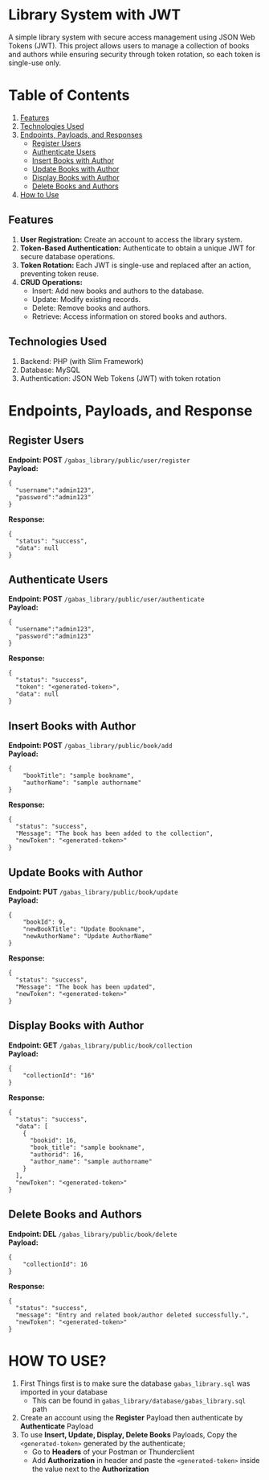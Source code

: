 # Library System with JWT
A simple library system with secure access management using JSON Web Tokens (JWT). This project allows users to manage a collection of books and authors while ensuring security through token rotation, so each token is single-use only.

# Table of Contents

1. [Features](#features)
2. [Technologies Used](#technologies-used)
3. [Endpoints, Payloads, and Responses](#endpoints-payloads-and-responses)  
   - [Register Users](#register-users)  
   - [Authenticate Users](#authenticate-users)  
   - [Insert Books with Author](#insert-books-with-author)  
   - [Update Books with Author](#update-books-with-author)  
   - [Display Books with Author](#display-books-with-author)  
   - [Delete Books and Authors](#delete-books-and-authors)
4. [How to Use](#how-to-use)


## Features
1. **User Registration:** Create an account to access the library system.
2. **Token-Based Authentication:** Authenticate to obtain a unique JWT for secure database operations.
3. **Token Rotation:** Each JWT is single-use and replaced after an action, preventing token reuse.
4. **CRUD Operations:**
	- Insert: Add new books and authors to the database.
	- Update: Modify existing records.
	- Delete: Remove books and authors.
	- Retrieve: Access information on stored books and authors.

## Technologies Used
1. Backend: PHP (with Slim Framework)
2. Database: MySQL
3. Authentication: JSON Web Tokens (JWT) with token rotation

# Endpoints, Payloads, and Response
## Register Users
**Endpoint: POST** `/gabas_library/public/user/register`<br>
**Payload:**
```
{
  "username":"admin123",
  "password":"admin123"
}
```
**Response:**
```
{
  "status": "success",
  "data": null
}
```
## Authenticate Users
**Endpoint: POST** `/gabas_library/public/user/authenticate`<br>
**Payload:**
```
{
  "username":"admin123",
  "password":"admin123"
}
```
**Response:**
```
{
  "status": "success",
  "token": "<generated-token>",
  "data": null
}
```
## Insert Books with Author
**Endpoint: POST** `/gabas_library/public/book/add`<br>
**Payload:**
```
{
    "bookTitle": "sample bookname",
    "authorName": "sample authorname"
}
```
**Response:**
```
{
  "status": "success",
  "Message": "The book has been added to the collection",
  "newToken": "<generated-token>"
}
```
## Update Books with Author
**Endpoint: PUT** `/gabas_library/public/book/update`<br>
**Payload:**
```
{
    "bookId": 9,
    "newBookTitle": "Update Bookname",
    "newAuthorName": "Update AuthorName"
}

```
**Response:**
```
{
  "status": "success",
  "Message": "The book has been updated",
  "newToken": "<generated-token>"
}
```
## Display Books with Author
**Endpoint: GET** `/gabas_library/public/book/collection`<br>
**Payload:**
```
{
    "collectionId": "16"
}
```
**Response:**
```
{
  "status": "success",
  "data": [
    {
      "bookid": 16,
      "book_title": "sample bookname",
      "authorid": 16,
      "author_name": "sample authorname"
    }
  ],
  "newToken": "<generated-token>"
}
```
## Delete Books and Authors
**Endpoint: DEL** `/gabas_library/public/book/delete`<br>
**Payload:**
```
{
    "collectionId": 16
}
```
**Response:**
```
{
  "status": "success",
  "message": "Entry and related book/author deleted successfully.",
  "newToken": "<generated-token>"
}
```
# HOW TO USE?
1. First Things first is to make sure the database `gabas_library.sql` was imported in your database
    - This can be found in ```gabas_library/database/gabas_library.sql``` path
2. Create an account using the **Register** Payload then authenticate by **Authenticate** Payload
3. To use **Insert, Update, Display, Delete Books** Payloads, Copy the `<generated-token>` generated by the authenticate;
    - Go to **Headers** of your Postman or Thunderclient
    - Add **Authorization** in header and paste the `<generated-token>` inside the value next to the **Authorization**